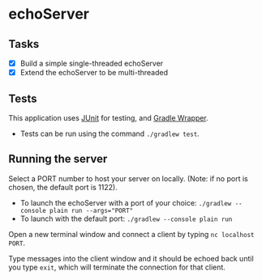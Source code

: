 # echoServer

## Tasks
- [X] Build a simple single-threaded echoServer
- [X] Extend the echoServer to be multi-threaded

## Tests
This application uses [JUnit](https://junit.org/junit5/) for testing, and [Gradle Wrapper](https://docs.gradle.org/current/userguide/gradle_wrapper.html).
- Tests can be run using the command `./gradlew test`.

## Running the server
Select a PORT number to host your server on locally. (Note: if no port is chosen, the default port is 1122).

- To launch the echoServer with a port of your choice: `./gradlew --console plain run --args="PORT"`
- To launch with the default port: `./gradlew --console plain run`

Open a new terminal window and connect a client by typing `nc localhost PORT`.

Type messages into the client window and it should be echoed back until you type `exit`, which will terminate the connection for that client.